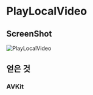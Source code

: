 # PlayLocalVideo
## ScreenShot
![PlayLocalVideo](https://user-images.githubusercontent.com/57670228/114261333-f1b31180-9a14-11eb-81b3-8b00e2fe4a53.gif)
## 얻은 것
### AVKit
